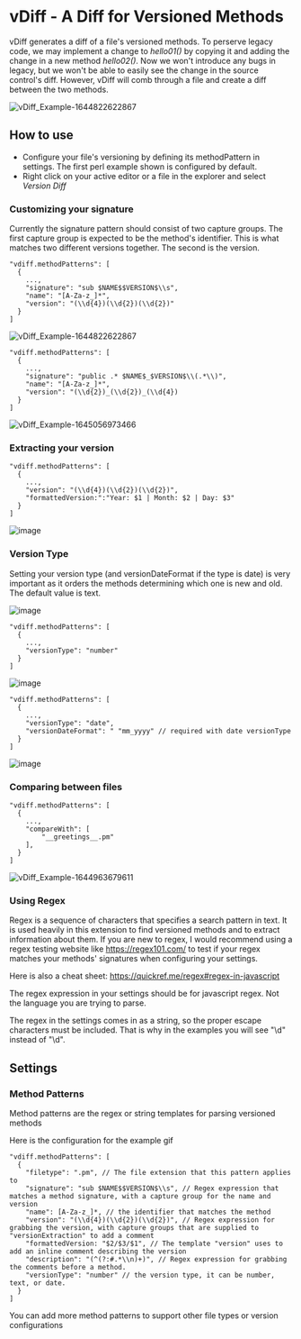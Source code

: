 # vDiff - A Diff for Versioned Methods
vDiff generates a diff of a file's versioned methods. To perserve legacy code, we may implement a change to _hello01()_ by copying it and adding the change in a new method _hello02()_. Now we won't introduce any bugs in legacy, but we won't be able to easily see the change in the source control's diff. However, vDiff will comb through a file and create a diff between the two methods. 

![vDiff_Example-1644822622867](https://user-images.githubusercontent.com/21265432/153816493-b20566b0-d1f7-4bac-8561-c6148418900e.gif)

## How to use
- Configure your file's versioning by defining its methodPattern in settings. The first perl example shown is configured by default. 
- Right click on your active editor or a file in the explorer and select _Version Diff_



### Customizing your signature
Currently the signature pattern should consist of two capture groups. The first capture group is expected to be the method's identifier. This is what matches two different versions together. The second is the version.
```
"vdiff.methodPatterns": [
  {
    ...,
    "signature": "sub $NAME$$VERSION$\\s",
    "name": "[A-Za-z_]*",
    "version": "(\\d{4})(\\d{2})(\\d{2})"
  }
]
```
![vDiff_Example-1644822622867](https://user-images.githubusercontent.com/21265432/153816493-b20566b0-d1f7-4bac-8561-c6148418900e.gif)

```
"vdiff.methodPatterns": [
  {
    ...,
    "signature": "public .* $NAME$_$VERSION$\\(.*\\)",
    "name": "[A-Za-z_]*",
    "version": "(\\d{2})_(\\d{2})_(\\d{4})
  }
]
```
![vDiff_Example-1645056973466](https://user-images.githubusercontent.com/21265432/154379420-4abf8fd8-9540-41bc-85f5-250ac768113a.gif)

### Extracting your version
```
"vdiff.methodPatterns": [
  {
    ...,
    "version": "(\\d{4})(\\d{2})(\\d{2})",
    "formattedVersion:":"Year: $1 | Month: $2 | Day: $3"
  }
]
```
![image](https://user-images.githubusercontent.com/21265432/154384744-403a437e-5b2f-42a4-95bb-2d601c7c218c.png)

### Version Type
Setting your version type (and versionDateFormat if the type is date) is very important as it orders the methods determining which one is new and old. The default value is text.

![image](https://user-images.githubusercontent.com/21265432/154415134-f2792d5f-6387-4748-a3ec-1f4b4ec7ee87.png)

```
"vdiff.methodPatterns": [
  {
    ...,
    "versionType": "number"
  }
]
```
![image](https://user-images.githubusercontent.com/21265432/154415046-ddf657d8-dc31-40a0-a134-d442ffd1f112.png)

```
"vdiff.methodPatterns": [
  {
    ...,
    "versionType": "date",
    "versionDateFormat": " "mm_yyyy" // required with date versionType
  }
]
```
![image](https://user-images.githubusercontent.com/21265432/154415618-d5187daa-0839-403a-aa6e-0ce7c670cb0d.png)





### Comparing between files
```
"vdiff.methodPatterns": [
  {
    ...,           
    "compareWith": [
        "__greetings__.pm"
    ],
  }
]
```
![vDiff_Example-1644963679611](https://user-images.githubusercontent.com/21265432/154159635-0cb2dde7-c0aa-4820-bf88-44e7250231b0.gif)

### Using Regex
Regex is a sequence of characters that specifies a search pattern in text. It is used heavily in this extension to find versioned methods and to extract information about them. If you are new to regex, I would recommend using a regex testing website like https://regex101.com/ to test if your regex matches your methods' signatures when configuring your settings.

Here is also a cheat sheet: https://quickref.me/regex#regex-in-javascript

The regex expression in your settings should be for javascript regex. Not the language you are trying to parse. 

The regex in the settings comes in as a string, so the proper escape characters must be included. That is why in the examples you will see "\\d" instead of "\d". 

## Settings

### Method Patterns
Method patterns are the regex or string templates for parsing versioned methods

Here is the configuration for the example gif
```
"vdiff.methodPatterns": [
  {
    "filetype": ".pm", // The file extension that this pattern applies to
    "signature": "sub $NAME$$VERSION$\\s", // Regex expression that matches a method signature, with a capture group for the name and version
    "name": [A-Za-z_]*, // the identifier that matches the method
    "version": "(\\d{4})(\\d{2})(\\d{2})", // Regex expression for grabbing the version, with capture groups that are supplied to "versionExtraction" to add a comment
    "formattedVersion: "$2/$3/$1", // The template "version" uses to add an inline comment describing the version
    "description": "(^(?:#.*\\n)+)", // Regex expression for grabbing the comments before a method. 
    "versionType": "number" // the version type, it can be number, text, or date.
  }
]
```

You can add more method patterns to support other file types or version configurations
